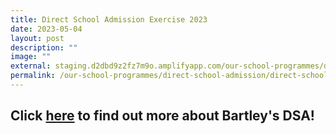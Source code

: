 ```yaml
---
title: Direct School Admission Exercise 2023
date: 2023-05-04
layout: post
description: ""
image: ""
external: staging.d2dbd9z2fz7m9o.amplifyapp.com/our-school-programmes/direct-school-admission/direct-school-admission/
permalink: /our-school-programmes/direct-school-admission/direct-school-admission/
---
```

## Click [here](https://staging.d2dbd9z2fz7m9o.amplifyapp.com/our-school-programmes/direct-school-admission/direct-school-admission/) to find out more about Bartley's DSA!